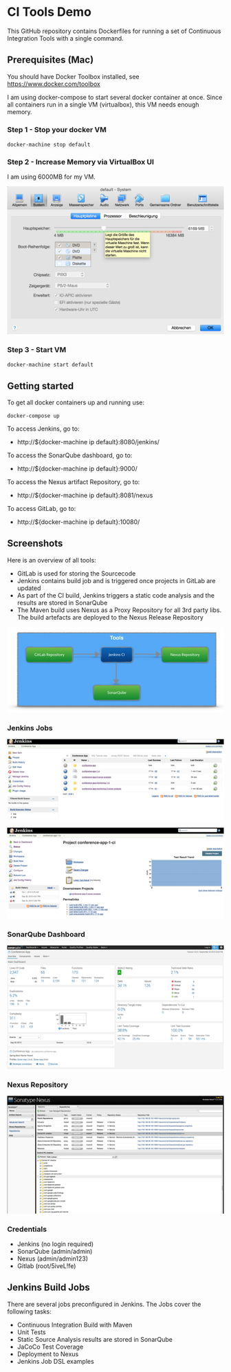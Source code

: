 # CI Tools Demo

This GitHub repository contains Dockerfiles for running a set of Continuous Integration Tools with a single command.

## Prerequisites (Mac)

You should have Docker Toolbox installed, see https://www.docker.com/toolbox

I am using docker-compose to start several docker container at once.
Since all containers run in a single VM (virtualbox), this VM needs enough memory.

### Step 1 - Stop your docker VM

```
docker-machine stop default
```

### Step 2 - Increase Memory via VirtualBox UI

I am using 6000MB for my VM.

![VirtualBox](screenshots/virtualbox.png)

### Step 3 - Start VM

```
docker-machine start default
```

## Getting started

To get all docker containers up and running use:

```
docker-compose up
```

To access Jenkins, go to:

- http://${docker-machine ip default}:8080/jenkins/

To access the SonarQube dashboard, go to:

- http://${docker-machine ip default}:9000/

To access the Nexus artifact Repository, go to:

- http://${docker-machine ip default}:8081/nexus

To access GitLab, go to:

- http://${docker-machine ip default}:10080/

## Screenshots

Here is an overview of all tools:

- GitLab is used for storing the Sourcecode
- Jenkins contains build job and is triggered once projects in GitLab are updated
- As part of the CI build, Jenkins triggers a static code analysis and the results are stored in SonarQube
- The Maven build uses Nexus as a Proxy Repository for all 3rd party libs. The build artefacts are deployed to the Nexus Release Repository

![Docker CI Tools](screenshots/docker-ci-tools.png)

### Jenkins Jobs

![Conference App Jobs](screenshots/jenkins-jobs-1.png)

![Conference App CI Job](screenshots/jenkins-jobs-2-conference-app-ci.png)

### SonarQube Dashboard

![Jenkins Jobs](screenshots/sonar-analysis-conference-app.png)

### Nexus Repository

![Nexus Proxy Repository](screenshots/nexus.png)

### Credentials

- Jenkins (no login required)
- SonarQube (admin/admin)
- Nexus (admin/admin123)
- Gitlab (root/5iveL!fe)

## Jenkins Build Jobs

There are several jobs preconfigured in Jenkins.
The Jobs cover the following tasks:

- Continuous Integration Build with Maven
- Unit Tests
- Static Source Analysis results are stored in SonarQube
- JaCoCo Test Coverage
- Deployment to Nexus
- Jenkins Job DSL examples
